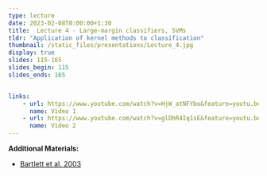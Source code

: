 ```yaml
---
type: lecture
date: 2023-02-08T8:00:00+1:30
title:  Lecture 4 - Large-margin classifiers, SVMs
tldr: "Application of kernel methods to classification"
thumbnail: /static_files/presentations/Lecture_4.jpg
display: true
slides: 115-165
slides_begin: 115
slides_ends: 165


links: 
    - url: https://www.youtube.com/watch?v=HjW_atNFYbo&feature=youtu.be
      name: Video 1
    - url: https://www.youtube.com/watch?v=glDhR4Iq1sE&feature=youtu.be
      name: Video 2
---
```

**Additional Materials:**
- [Bartlett et al. 2003](/course-2021-2022/static_files/materials/barlett.pdf)

